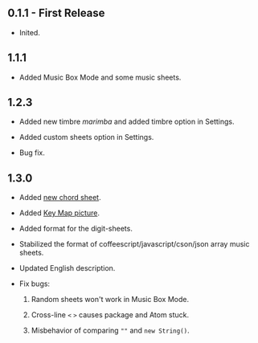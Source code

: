 ## 0.1.1 - First Release

* Inited.

## 1.1.1

* Added Music Box Mode and some music sheets.

## 1.2.3

* Added new timbre *marimba* and added timbre option in Settings.

* Added custom sheets option in Settings.

* Bug fix.

## 1.3.0

* Added [new chord sheet](./libs/sheets/quiet-romance.coffee).

* Added [Key Map picture](./keymap.png).

* Added format for the digit-sheets.

* Stabilized the format of coffeescript/javascript/cson/json array music sheets.

* Updated English description.

* Fix bugs:

	1. Random sheets won't work in Music Box Mode.

	2. Cross-line `<` `>` causes package and Atom stuck.

	3. Misbehavior of comparing `""` and `new String()`.
